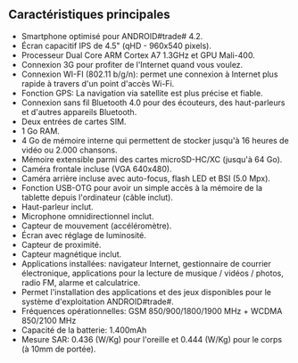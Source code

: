 ## Caractéristiques principales

* Smartphone optimisé pour ANDROID#trade# 4.2.
* Écran capacitif IPS de 4.5" (qHD - 960x540 pixels).
* Processeur Dual Core ARM Cortex A7 1.3GHz et GPU Mali-400.
* Connexion 3G pour profiter de l'Internet quand vous voulez.
* Connexion WI-FI (802.11 b/g/n): permet une connexion à Internet plus rapide à travers d'un point d'accès Wi-Fi.
* Fonction GPS: La navigation via satellite est plus précise et fiable.
* Connexion sans fil Bluetooth 4.0 pour des écouteurs, des haut-parleurs et d'autres appareils Bluetooth.
* Deux entrées de cartes SIM.
* 1 Go RAM.
* 4 Go de mémoire interne qui permettent de stocker jusqu'à 16 heures de vidéo ou 2.000 chansons.
* Mémoire extensible parmi des cartes microSD-HC/XC (jusqu'à 64 Go).
* Caméra frontale incluse (VGA 640x480).
* Caméra arrière incluse avec auto-focus, flash LED et BSI (5.0 Mpx).
* Fonction USB-OTG pour avoir un simple accès à la mémoire de la tablette depuis l'ordinateur (câble inclut).
* Haut-parleur inclut.
* Microphone omnidirectionnel inclut.
* Capteur de mouvement (accéléromètre).
* Écran avec réglage de luminosité.
* Capteur de proximité.
*	Capteur magnétique inclut.
* Applications installées: navigateur Internet, gestionnaire de courrier électronique, applications pour la lecture de musique / vidéos / photos, radio FM, alarme et calculatrice.
* Permet l'installation des applications et des jeux disponibles pour le système d'exploitation ANDROID#trade#.
* Fréquences opérationnelles: GSM 850/900/1800/1900 MHz + WCDMA 850/2100 MHz
*	Capacité de la batterie: 1.400mAh
* Mesure SAR: 0.436 (W/Kg) pour l'oreille et 0.444 (W/Kg) pour le corps (à 10mm de portée).
